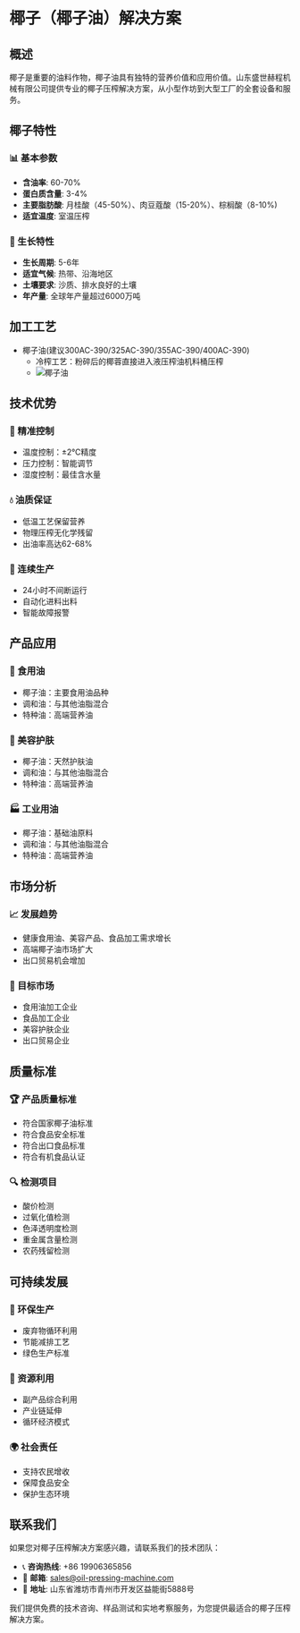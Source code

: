 # 椰子（椰子油）解决方案

## 概述

椰子是重要的油料作物，椰子油具有独特的营养价值和应用价值。山东盛世赫程机械有限公司提供专业的椰子压榨解决方案，从小型作坊到大型工厂的全套设备和服务。

## 椰子特性

### 📊 基本参数
- **含油率**: 60-70%
- **蛋白质含量**: 3-4%
- **主要脂肪酸**: 月桂酸（45-50%）、肉豆蔻酸（15-20%）、棕榈酸（8-10%)
- **适宜温度**: 室温压榨

### 🌱 生长特性
- **生长周期**: 5-6年
- **适宜气候**: 热带、沿海地区
- **土壤要求**: 沙质、排水良好的土壤
- **年产量**: 全球年产量超过6000万吨

## 加工工艺

+  椰子油(建议300AC-390/325AC-390/355AC-390/400AC-390)
     + 冷榨工艺：粉碎后的椰蓉直接进入液压榨油机料桶压榨
     +  ![椰子油](/images/椰蓉Coconut%20puree冷榨工艺.png)



## 技术优势

### 🎯 精准控制
- 温度控制：±2℃精度
- 压力控制：智能调节
- 湿度控制：最佳含水量

### 💧 油质保证
- 低温工艺保留营养
- 物理压榨无化学残留
- 出油率高达62-68%

### 🔄 连续生产
- 24小时不间断运行
- 自动化进料出料
- 智能故障报警

## 产品应用

### 🍳 食用油
- 椰子油：主要食用油品种
- 调和油：与其他油脂混合
- 特种油：高端营养油

### 💄 美容护肤
- 椰子油：天然护肤油
- 调和油：与其他油脂混合
- 特种油：高端营养油

### 🏭 工业用油
- 椰子油：基础油原料
- 调和油：与其他油脂混合
- 特种油：高端营养油

## 市场分析

### 📈 发展趋势
- 健康食用油、美容产品、食品加工需求增长
- 高端椰子油市场扩大
- 出口贸易机会增加

### 🎯 目标市场
- 食用油加工企业
- 食品加工企业
- 美容护肤企业
- 出口贸易企业

## 质量标准

### 🏆 产品质量标准
- 符合国家椰子油标准
- 符合食品安全标准
- 符合出口食品标准
- 符合有机食品认证

### 🔍 检测项目
- 酸价检测
- 过氧化值检测
- 色泽透明度检测
- 重金属含量检测
- 农药残留检测

## 可持续发展

### 🌱 环保生产
- 废弃物循环利用
- 节能减排工艺
- 绿色生产标准

### 🔄 资源利用
- 副产品综合利用
- 产业链延伸
- 循环经济模式

### 🌍 社会责任
- 支持农民增收
- 保障食品安全
- 保护生态环境

## 联系我们

如果您对椰子压榨解决方案感兴趣，请联系我们的技术团队：

- 📞 **咨询热线**: +86 19906365856
- 📧 **邮箱**: sales@oil-pressing-machine.com
- 📍 **地址**: 山东省潍坊市青州市开发区益能街5888号

我们提供免费的技术咨询、样品测试和实地考察服务，为您提供最适合的椰子压榨解决方案。